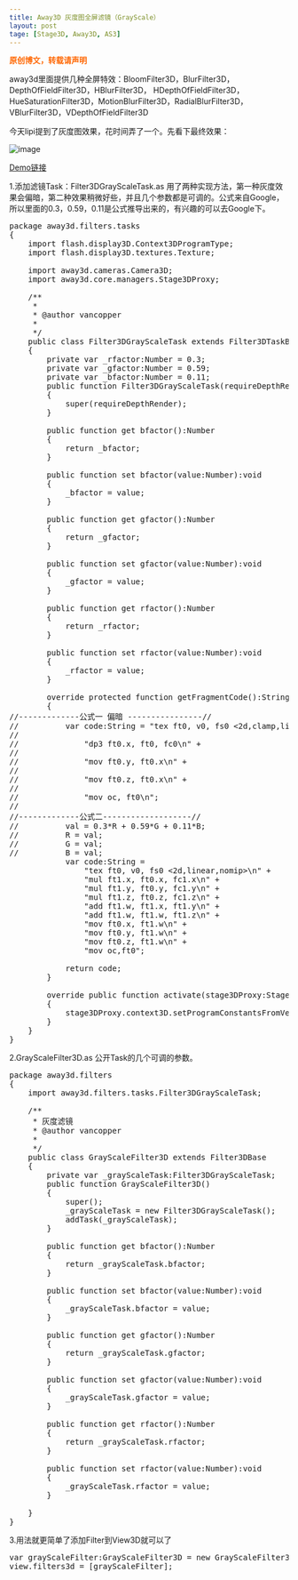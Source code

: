 ```yaml
---
title: Away3D 灰度图全屏滤镜（GrayScale）
layout: post
tage: [Stage3D, Away3D, AS3]
---
```

<span style="color: #ff6600;"><strong>原创博文，转载请声明</strong></span>

away3d里面提供几种全屏特效：BloomFilter3D，BlurFilter3D，DepthOfFieldFilter3D，HBlurFilter3D， HDepthOfFieldFilter3D，HueSaturationFilter3D，MotionBlurFilter3D，RadialBlurFilter3D， VBlurFilter3D，VDepthOfFieldFilter3D

今天lipi提到了灰度图效果，花时间弄了一个。先看下最终效果：

![image](../../images/wp-content/uploads/2013/11/灰度图-300x224.jpg)

<a title="GrayScaleDemo" href="http://blog.as3er.com/demo/GrayScale.html" target="_blank">Demo链接</a>

1.添加滤镜Task：Filter3DGrayScaleTask.as 用了两种实现方法，第一种灰度效果会偏暗，第二种效果稍微好些，并且几个参数都是可调的。公式来自Google，所以里面的0.3，0.59，0.11是公式推导出来的，有兴趣的可以去Google下。

<pre class="brush:as3">package away3d.filters.tasks
{
    import flash.display3D.Context3DProgramType;
    import flash.display3D.textures.Texture;

    import away3d.cameras.Camera3D;
    import away3d.core.managers.Stage3DProxy;

    /**
     *  
     * @author vancopper
     * 
     */ 
    public class Filter3DGrayScaleTask extends Filter3DTaskBase
    {
        private var _rfactor:Number = 0.3;
        private var _gfactor:Number = 0.59;
        private var _bfactor:Number = 0.11;
        public function Filter3DGrayScaleTask(requireDepthRender:Boolean=false)
        {
            super(requireDepthRender);
        }

        public function get bfactor():Number
        {
            return _bfactor;
        }

        public function set bfactor(value:Number):void
        {
            _bfactor = value;
        }

        public function get gfactor():Number
        {
            return _gfactor;
        }

        public function set gfactor(value:Number):void
        {
            _gfactor = value;
        }

        public function get rfactor():Number
        {
            return _rfactor;
        }

        public function set rfactor(value:Number):void
        {
            _rfactor = value;
        }

        override protected function getFragmentCode():String
        {
//-------------公式一 偏暗 ----------------//
//          var code:String = "tex ft0, v0, fs0 &lt;2d,clamp,linear&gt;\n" +
//
//              "dp3 ft0.x, ft0, fc0\n" +
//              
//              "mov ft0.y, ft0.x\n" +
//              
//              "mov ft0.z, ft0.x\n" +
//              
//              "mov oc, ft0\n";
//          
//-------------公式二-------------------//         
//          val = 0.3*R + 0.59*G + 0.11*B;
//          R = val;
//          G = val;
//          B = val;
            var code:String = 
                "tex ft0, v0, fs0 &lt;2d,linear,nomip&gt;\n" +
                "mul ft1.x, ft0.x, fc1.x\n" +
                "mul ft1.y, ft0.y, fc1.y\n" +
                "mul ft1.z, ft0.z, fc1.z\n" +
                "add ft1.w, ft1.x, ft1.y\n" +
                "add ft1.w, ft1.w, ft1.z\n" +
                "mov ft0.x, ft1.w\n" +
                "mov ft0.y, ft1.w\n" +
                "mov ft0.z, ft1.w\n" +
                "mov oc,ft0";

            return code;
        }

        override public function activate(stage3DProxy:Stage3DProxy, camera:Camera3D, depthTexture:Texture):void
        {
            stage3DProxy.context3D.setProgramConstantsFromVector(Context3DProgramType.FRAGMENT, 1, Vector.&lt;Number&gt;([_rfactor, _gfactor, _bfactor,0]) );
        }
    }
}</pre>

2.GrayScaleFilter3D.as 公开Task的几个可调的参数。

<pre class="brush:as3">package away3d.filters
{
    import away3d.filters.tasks.Filter3DGrayScaleTask;

    /**
     * 灰度滤镜 
     * @author vancopper
     * 
     */ 
    public class GrayScaleFilter3D extends Filter3DBase
    {
        private var _grayScaleTask:Filter3DGrayScaleTask;
        public function GrayScaleFilter3D()
        {
            super();
            _grayScaleTask = new Filter3DGrayScaleTask();
            addTask(_grayScaleTask);
        }

        public function get bfactor():Number
        {
            return _grayScaleTask.bfactor;
        }

        public function set bfactor(value:Number):void
        {
            _grayScaleTask.bfactor = value;
        }

        public function get gfactor():Number
        {
            return _grayScaleTask.gfactor;
        }

        public function set gfactor(value:Number):void
        {
            _grayScaleTask.gfactor = value;
        }

        public function get rfactor():Number
        {
            return _grayScaleTask.rfactor;
        }

        public function set rfactor(value:Number):void
        {
            _grayScaleTask.rfactor = value;
        }

    }
}</pre>

3.用法就更简单了添加Filter到View3D就可以了

<pre class="brush:as3">var grayScaleFilter:GrayScaleFilter3D = new GrayScaleFilter3D();
view.filters3d = [grayScaleFilter];</pre>

 [1]: http://blog.as3er.com/wp-content/uploads/2013/11/灰度图.jpg